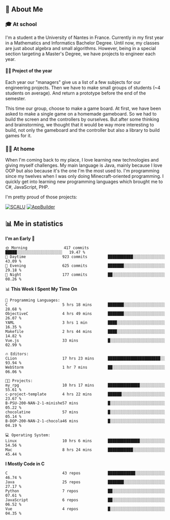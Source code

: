 ## 👀 About Me

### 🎓 At school

I'm a student a the University of Nantes in France. Currently in my first year in a Mathematics and Informatics Bachelor Degree. Until now, my classes are just about algebra and small algorithms. However, being in a special section targeting a Master's Degree, we have projects to engineer each year. 

#### 🔧🔬 Project of the year

Each year our "managers" give us a list of a few subjects for our engineering projects. Then we have to make small groups of students (~4 students on average). And return a prototype before the end of the semester.

This time our group, choose to make a game board. At first, we have been asked to make a single game on a homemade gameboard. So we had to build the screen and the controllers by ourselves. 
But after some thinking and brainstorming, we thought that it would be way more interesting to build, not only the gameboard and the controller but also a library to build games for it.

### 👨‍💻 At home

When I'm coming back to my place, I love learning new technologies and giving myself challenges. My main language is Java, mainly because I love OOP but also because it's the one I'm the most used to. I'm programming since my twelves when I was only doing Minecraft-oriented programming.  I quickly get into learning new programming languages which brought me to C#, JavaScript, PHP. 

I'm pretty proud of those projects:

[![SCALU](https://github-readme-stats.vercel.app/api/pin?username=renardfute&repo=SCALU)](https://github.com/renardfute/scalu)
[![AppBuilder](https://github-readme-stats.vercel.app/api/pin?username=pulsedev2&repo=AppBuilder)](https://github.com/pulsedev2/AppBuilder)

## 📊 Me in statistics
<!--START_SECTION:waka-->
**I'm an Early 🐤** 

```text
🌞 Morning                417 commits         █████░░░░░░░░░░░░░░░░░░░░   19.47 % 
🌆 Daytime                923 commits         ███████████░░░░░░░░░░░░░░   43.09 % 
🌃 Evening                625 commits         ███████░░░░░░░░░░░░░░░░░░   29.18 % 
🌙 Night                  177 commits         ██░░░░░░░░░░░░░░░░░░░░░░░   08.26 % 
```


📊 **This Week I Spent My Time On** 

```text
💬 Programming Languages: 
C                        5 hrs 18 mins       ███████░░░░░░░░░░░░░░░░░░   28.68 % 
ObjectiveC               4 hrs 49 mins       ███████░░░░░░░░░░░░░░░░░░   26.07 % 
YAML                     3 hrs 1 min         ████░░░░░░░░░░░░░░░░░░░░░   16.35 % 
Makefile                 2 hrs 44 mins       ████░░░░░░░░░░░░░░░░░░░░░   14.82 % 
Vue.js                   33 mins             █░░░░░░░░░░░░░░░░░░░░░░░░   02.99 % 

🔥 Editors: 
CLion                    17 hrs 23 mins      ███████████████████████░░   93.94 % 
WebStorm                 1 hr 7 mins         ██░░░░░░░░░░░░░░░░░░░░░░░   06.06 % 

🐱‍💻 Projects: 
my_rpg                   10 hrs 17 mins      ██████████████░░░░░░░░░░░   55.61 % 
c-project-template       4 hrs 22 mins       ██████░░░░░░░░░░░░░░░░░░░   23.67 % 
B-PSU-200-NAN-2-1-minishe57 mins             █░░░░░░░░░░░░░░░░░░░░░░░░   05.22 % 
chocolatine              57 mins             █░░░░░░░░░░░░░░░░░░░░░░░░   05.14 % 
B-DOP-200-NAN-2-1-chocola46 mins             █░░░░░░░░░░░░░░░░░░░░░░░░   04.19 % 

💻 Operating System: 
Linux                    10 hrs 6 mins       ██████████████░░░░░░░░░░░   54.56 % 
Mac                      8 hrs 24 mins       ███████████░░░░░░░░░░░░░░   45.44 % 
```

**I Mostly Code in C** 

```text
C                        43 repos            ████████████░░░░░░░░░░░░░   46.74 % 
Java                     25 repos            ███████░░░░░░░░░░░░░░░░░░   27.17 % 
Python                   7 repos             ██░░░░░░░░░░░░░░░░░░░░░░░   07.61 % 
JavaScript               6 repos             ██░░░░░░░░░░░░░░░░░░░░░░░   06.52 % 
Vue                      4 repos             █░░░░░░░░░░░░░░░░░░░░░░░░   04.35 % 
```




<!--END_SECTION:waka-->
